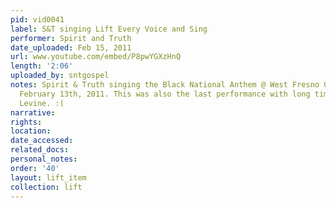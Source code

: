 ```yaml
---
pid: vid0041
label: S&T singing Lift Every Voice and Sing
performer: Spirit and Truth
date_uploaded: Feb 15, 2011
url: www.youtube.com/embed/P8pwYGXzHnQ
length: '2:06'
uploaded_by: sntgospel
notes: Spirit & Truth singing the Black National Anthem @ West Fresno Christian Center
  February 13th, 2011. This was also the last performance with long time member Bianca
  Levine. :(
narrative: 
rights: 
location: 
date_accessed: 
related_docs: 
personal_notes: 
order: '40'
layout: lift_item
collection: lift
---
```


